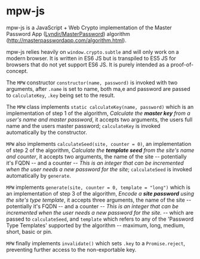 mpw-js
======

mpw-js is a JavaScript + Web Crypto implementation of the Master Password App ([Lyndir/MasterPassword](https://github.com/Lyndir/MasterPassword)) algorithm (<http://masterpasswordapp.com/algorithm.html>).

mpw-js relies heavily on `window.crypto.subtle` and will only work on a modern browser. It is written in ES6 JS but is transpiled to ES5 JS for browsers that do not yet support ES6 JS. It is purely intended as a proof-of-concept.

The `MPW` constructor `constructor(name, password)` is invoked with two arguments, after `.name` is set to name, both ma,e and password are passed to `calculateKey`, `.key` being set to the result.

The `MPW` class implements `static calculateKey(name, password)` which is an implementation of step 1 of the algorithm, *Calculate the __master key__ from a user's name and master password*, it accepts two arguments, the users full name and the users master password; `calculateKey` is invoked automatically by the constructor.

`MPW` also implements `calculateSeed(site, counter = 0)`, an implementation of step 2 of the algorithm, *Calculate the __template seed__ from the site's name and counter*, it accepts two arguments, the name of the site -- potentially it's FQDN -- and a counter -- *This is an integer that can be incremented when the user needs a new password for the site*; `calculateSeed` is invoked automatically by `generate`.

`MPW` implements `generate(site, counter = 0, template = "long")` which is an implementation of step 3 of the algorithm, *Encode a __site password__ using the site's type template*, it accepts three arguments, the name of the site -- potentially it's FQDN -- and a counter -- *This is an integer that can be incremented when the user needs a new password for the site.* -- which are passed to `calculateSeed`, and `template` which refers to any of the 'Password Type Templates' supported by the algorithm -- maximum, long, medium, short, basic or pin.

`MPW` finally implements `invalidate()` which sets `.key` to a `Promise.reject`, preventing further access to the non-exportable key.
